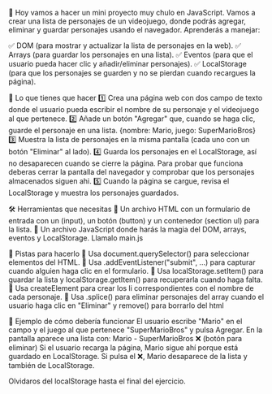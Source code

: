 🚀 Hoy vamos a hacer un mini proyecto muy chulo en JavaScript. Vamos a crear una lista de personajes de un videojuego, donde podrás agregar, eliminar y guardar personajes usando el navegador. Aprenderás a manejar:

✅ DOM (para mostrar y actualizar la lista de personajes en la web).
✅ Arrays (para guardar los personajes en una lista).
✅ Eventos (para que el usuario pueda hacer clic y añadir/eliminar personajes).
✅ LocalStorage (para que los personajes se guarden y no se pierdan cuando recargues la página).

📝 Lo que tienes que hacer
1️⃣ Crea una página web con dos campo de texto donde el usuario pueda escribir el nombre de su personaje y el videojuego al que pertenece.
2️⃣ Añade un botón "Agregar" que, cuando se haga clic, guarde el personaje en una lista. {nombre: Mario, juego: SuperMarioBros}
3️⃣ Muestra la lista de personajes en la misma pantalla (cada uno con un botón "Eliminar" al lado).
4️⃣ Guarda los personajes en el LocalStorage, así no desaparecen cuando se cierre la página. Para probar que funciona deberas cerrar la pantalla del navegador y comprobar que los personajes almacenados siguen ahi.
5️⃣ Cuando la página se cargue, revisa el LocalStorage y muestra los personajes guardados.

🛠️ Herramientas que necesitas
🔹 Un archivo HTML con un formulario de entrada con un (input), un botón (button) y un contenedor (section ul) para la lista.
🔹 Un archivo JavaScript donde harás la magia del DOM, arrays, eventos y LocalStorage. Llamalo main.js

🎯 Pistas para hacerlo
🔹 Usa document.querySelector() para seleccionar elementos del HTML.
🔹 Usa .addEventListener("submit", ...) para capturar cuando alguien haga clic en el formulario.
🔹 Usa localStorage.setItem() para guardar la lista y localStorage.getItem() para recuperarla cuando haga falta.
🔹 Usa createElement para crear los li correspondientes con el nombre de cada personaje.
🔹 Usa .splice() para eliminar personajes del array cuando el usuario haga clic en "Eliminar" y remove() para borrarlo del html

📌 Ejemplo de cómo debería funcionar
El usuario escribe "Mario" en el campo y el juego al que pertenece "SuperMarioBros" y pulsa Agregar.
En la pantalla aparece una lista con:
Mario - SuperMarioBros ❌ (botón para eliminar)
Si el usuario recarga la página, Mario sigue ahí porque está guardado en LocalStorage.
Si pulsa el ❌, Mario desaparece de la lista y también de LocalStorage.

Olvidaros del localStorage hasta el final del ejercicio.
